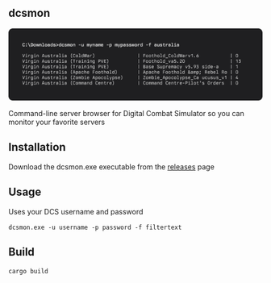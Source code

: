## dcsmon
![screenshot](./screenshot.png)

Command-line server browser for Digital Combat Simulator so you can monitor your favorite servers

## Installation

Download the dcsmon.exe executable from the [releases](https://github.com/glenmurphy/dcsmon/releases) page

## Usage
Uses your DCS username and password

    dcsmon.exe -u username -p password -f filtertext

## Build

    cargo build